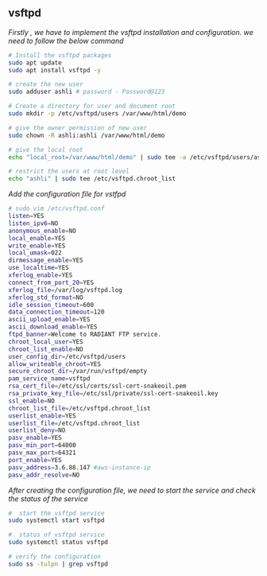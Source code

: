 vsftpd
-------
_Firstly , we have to implement the vsftpd installation and configuration. we need to follow the below command_

```sh
# Install the vsftpd packages
sudo apt update 
sudo apt install vsftpd -y

# create the new user
sudo adduser ashli # password - Password@123

# Create a directory for user and document root
sudo mkdir -p /etc/vsftpd/users /var/www/html/demo

# give the owner permission of new user
sudo chown -R ashli:ashli /var/www/html/demo

# give the local root
echo "local_root=/var/www/html/demo" | sudo tee -a /etc/vsftpd/users/ashli

# restrict the users at root level
echo "ashli" | sudo tee /etc/vsftpd.chroot_list
```
_Add the configuration file for vstfpd_
```sh
# sudo vim /etc/vsftpd.conf
listen=YES
listen_ipv6=NO
anonymous_enable=NO
local_enable=YES
write_enable=YES
local_umask=022
dirmessage_enable=YES
use_localtime=YES
xferlog_enable=YES
connect_from_port_20=YES
xferlog_file=/var/log/vsftpd.log
xferlog_std_format=NO
idle_session_timeout=600
data_connection_timeout=120
ascii_upload_enable=YES
ascii_download_enable=YES
ftpd_banner=Welcome to RADIANT FTP service.
chroot_local_user=YES
chroot_list_enable=NO
user_config_dir=/etc/vsftpd/users
allow_writeable_chroot=YES
secure_chroot_dir=/var/run/vsftpd/empty
pam_service_name=vsftpd
rsa_cert_file=/etc/ssl/certs/ssl-cert-snakeoil.pem
rsa_private_key_file=/etc/ssl/private/ssl-cert-snakeoil.key
ssl_enable=NO
chroot_list_file=/etc/vsftpd.chroot_list
userlist_enable=YES
userlist_file=/etc/vsftpd.chroot_list
userlist_deny=NO
pasv_enable=YES
pasv_min_port=64000
pasv_max_port=64321
port_enable=YES
pasv_address=3.6.88.147 #aws-instance-ip
pasv_addr_resolve=NO
```
_After creating the configuration file, we need to start the service and check the status of the service_
```sh
#  start the vsftpd service
sudo systemctl start vsftpd

#  status of vsftpd service
sudo systemctl status vsftpd

# verify the configuration
sudo ss -tulpn | grep vsftpd

```
